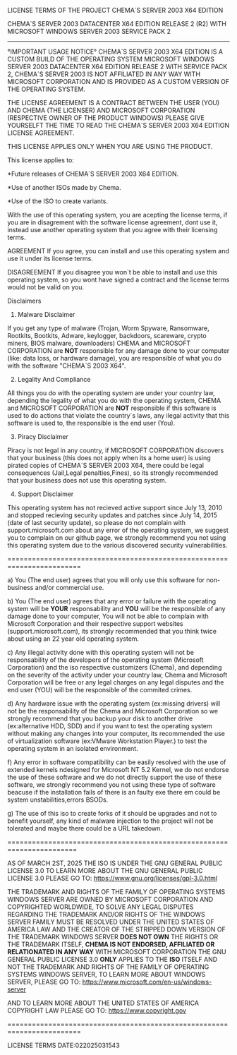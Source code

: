 LICENSE TERMS OF THE PROJECT CHEMA´S 
SERVER 2003 X64 EDITION

CHEMA´S SERVER 2003 DATACENTER X64
EDITION RELEASE 2 (R2) WITH MICROSOFT 
WINDOWS SERVER 2003 SERVICE PACK 2
**************************************

°IMPORTANT USAGE NOTICE°
CHEMA´S SERVER 2003 X64 EDITION IS A
CUSTOM BUILD OF THE OPERATING SYSTEM
MICROSOFT WINDOWS SERVER 2003 DATACENTER
X64 EDITION RELEASE 2 WITH SERVICE PACK 2,
CHEMA´S SERVER 2003 IS NOT AFFILIATED IN
ANY WAY WITH MICROSOFT CORPORATION AND IS
PROVIDED AS A CUSTOM VERSION OF THE
OPERATING SYSTEM.

THE LICENSE AGREEMENT IS A CONTRACT
BETWEEN THE USER (YOU) AND CHEMA
(THE LICENSER) AND MICROSOFT CORPORATION
(RESPECTIVE OWNER OF THE PRODUCT WINDOWS)
PLEASE GIVE YOURSELFT THE TIME TO READ
THE CHEMA´S SERVER 2003 X64 EDITION
LICENSE AGREEMENT.

THIS LICENSE APPLIES ONLY WHEN YOU ARE
USING THE PRODUCT.

This license applies to:

*Future releases of CHEMA´S SERVER 2003
X64 EDITION.

*Use of another ISOs made by Chema.

*Use of the ISO to create variants.

With the use of this operating system, you
are acepting the license terms, if you are 
in disagrement with the software license 
agreement, dont use it, instead use another
operating system that you agree with their
licensing terms.

AGREEMENT
If you agree, you can install and use this 
operating system and use it under its license
terms.

DISAGREEMENT
If you disagree you won´t be able to install
and use this operating system, so you wont
have signed a contract and the license terms
would not be valid on you.

Disclaimers

1. Malware Disclaimer

If you get any type of malware (Trojan, Worm
Spyware, Ransomware, Rootkits, Bootkits, Adware,
keylogger, backdoors, scareware, crypto miners,
BIOS malware, downloaders) CHEMA and MICROSOFT 
CORPORATION are ****NOT**** responsible for
any damage done to your computer (like: data 
loss, or hardware damage), you are responsible
of what you do with the software "CHEMA´S 2003 X64".

2. Legality And Compliance

All things you do with the operating system are under
your country law, depending the legality of what you do
with the operating system, CHEMA and MICROSOFT CORPORATION
are ****NOT**** responsible if this software is used to
do actions that violate the country´s laws, any ilegal
activity that this software is used to, the responsible is the end
user (You).

3. Piracy Disclaimer

Piracy is not legal in any country, if MICROSOFT CORPORATION
discovers that your business (this does not apply when its a home user)
is using pirated copies of  CHEMA´S SERVER 2003 X64, there could be legal 
consequences (Jail,Legal penalties,Fines), so its strongly recommended
that your business does not use this operating system.

4. Support Disclaimer

This operating system has not recieved active support since July 13, 2010
and stopped recieving security updates and patches since July 14, 2015
(date of last security update), so please do not complain with
support.microsoft.com about any error of the operating system, we
suggest you to complain on our github page, we strongly recommend you
not using this operating system due to the various discovered security
vulnerabilities.

========================================================================

a) You (The end user) agrees that you will only use this software for non-
business and/or commercial use.

b) You (The end user) agrees that any error or failure with the operating
system will be ****YOUR**** responsability and ****YOU**** will be the
responsible of any damage done to your computer, You will not be able
to complain with Microsoft Corporation and their respective support 
websites (support.microsoft.com), its strongly recommended that you 
think twice about using an 22 year old operating system.

c) Any illegal activity done with this operating system will not be
responsability of the developers of the operating system (Microsoft 
Corporation) and the iso respective customizers (Chema), and depending 
on the severity of the activity under your country law, Chema and Microsoft 
Corporation will be free or any legal charges on any legal disputes and
the end user (YOU) will be the responsible of the commited crimes.

d) Any hardware issue with the operating system (ex:missing drivers)
will not be the responsability of the Chema and Microsoft Corporation 
so we strongly recommend that you backup your disk to another drive
(ex:alternative HDD, SDD) and if you want to test the operating
system without making any changes into your computer, its recommended
the use of virtualization software (ex:VMware Workstation Player.)
to test the operating system in an isolated environment.

f) Any error in software compatibility can be easily resolved with
the use of extended kernels ndesigned for Microsoft NT 5.2 Kernel,
we do not endorse the use of these software and we do not directly 
support the use of these software, we strongly recommend you not
using these type of software beacuse if the installation fails of 
there is an faulty exe there em could be system unstabilities,errors
BSODs.

g) The use of this iso to create forks of it should be upgrades and
not to benefit yourself, any kind of malware injection to the project
will not be tolerated and maybe there could be a URL takedown.

=======================================================================

AS OF MARCH 2ST, 2025 THE ISO IS UNDER THE GNU GENERAL PUBLIC LICENSE 3.0
TO LEARN MORE ABOUT THE GNU GENERAL PUBLIC LICENSE 3.0 PLEASE GO TO:
https://www.gnu.org/licenses/gpl-3.0.html

THE TRADEMARK AND RIGHTS OF THE FAMILY OF OPERATING SYSTEMS WINDOWS SERVER
ARE OWNED BY MICROSOFT CORPORATION AND COPYRIGHTED WORLDWIDE, TO SOLVE
ANY LEGAL DISPUTES REGARDING THE TRADEMARK AND/OR RIGHTS OF THE WINDOWS
SERVER FAMILY MUST BE RESOLVED UNDER THE UNITED STATES OF AMERICA LAW
AND THE CREATOR OF THE STRIPPED DOWN VERSION OF THE TRADEMARK WINDOWS SERVER
**DOES NOT OWN** THE RIGHTS OR THE TRADEMARK ITSELF, **CHEMA IS NOT ENDORSED,
AFFILIATED OR RELATIONATED IN ANY WAY** WITH MICROSOFT CORPORATION THE GNU
GENERAL PUBLIC LICENSE 3.0 **ONLY** APPLIES TO THE **ISO** ITSELF AND NOT THE
TRADEMARK AND RIGHTS OF THE FAMILY OF OPERATING SYSTEMS WINDOWS SERVER, TO
LEARN MORE ABOUT WINDOWS SERVER, PLEASE GO TO:
https://www.microsoft.com/en-us/windows-server

AND TO LEARN MORE ABOUT THE UNITED STATES OF AMERICA COPYRIGHT LAW PLEASE
GO TO:
https://www.copyright.gov



========================================================================

LICENSE TERMS DATE:022025031543
